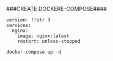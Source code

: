 
###CREATE DOCKERE-COMPOSE####
```
version: !!str 3
services:
  nginx:
    image: nginx:latest
    restart: unless-stopped

docker-compose up -d 
```
